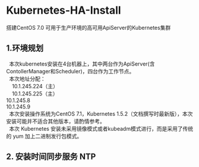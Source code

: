 # Kubernetes-HA-Install
搭建CentOS 7.0 可用于生产环境的高可用ApiServer的Kubernetes集群

## 1.环境规划  
   本次kubernetes安装在4台机器上，其中两台作为ApiServer(含ContollerManager和Scheduler)，四台作为工作节点。  
   本次地址分配：  
      10.1.245.224（主）  
      10.1.245.225（主）  
      10.1.245.8  
      10.1.245.9  
   本次安装操作系统为CentOS 7.1，Kubernetes 1.5.2（文档撰写时最新版），本次安装可能并不适合其他版本，请酌情参考。  
   本次 Kubernetes 安装未采用镜像模式或者kubeadm模式进行，而是采用了传统的 yum 加上二进制发行包模式。  
   
## 2. 安装时间同步服务 NTP  
      
